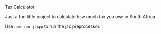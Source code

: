Tax Calculator 

Just a fun little project to calculate how much tax you owe in South Africa.

Use `npm run jsxpp` to run the jsx preprocessor.

